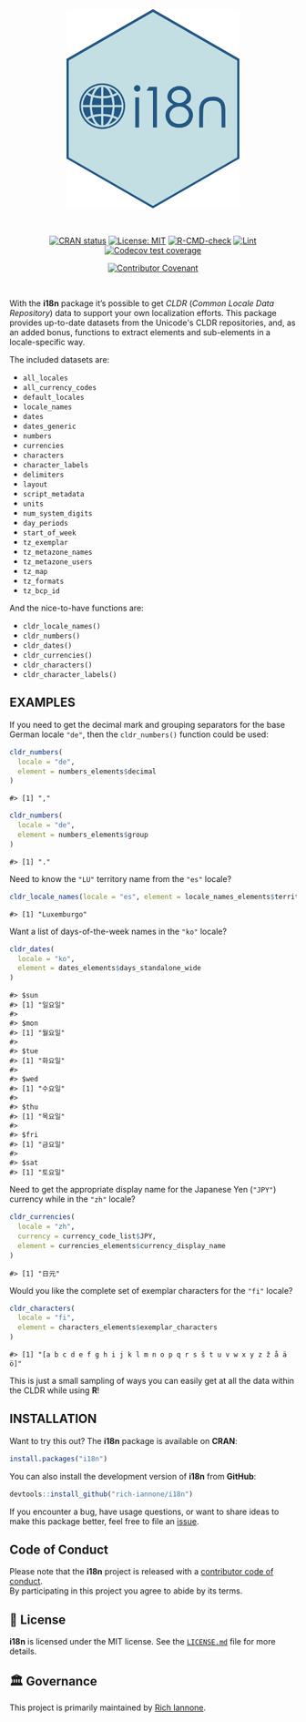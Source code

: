 <div align="center">

<a href='https://rich-iannone.github.io/i18n/'><img src="man/figures/logo.svg" height="350px"/></a>

<br />

<!-- badges: start -->
[![CRAN status](https://www.r-pkg.org/badges/version/i18n)](https://CRAN.R-project.org/package=i18n)
[![License: MIT](https://img.shields.io/badge/License-MIT-yellow.svg)](https://opensource.org/license/mit/)
[![R-CMD-check](https://github.com/rich-iannone/i18n/actions/workflows/R-CMD-check.yaml/badge.svg)](https://github.com/rich-iannone/i18n/actions/workflows/R-CMD-check.yaml)
[![Lint](https://github.com/rich-iannone/i18n/actions/workflows/lint.yaml/badge.svg)](https://github.com/rich-iannone/i18n/actions/workflows/lint.yaml)
[![Codecov test coverage](https://codecov.io/gh/rich-iannone/i18n/graph/badge.svg)](https://app.codecov.io/gh/rich-iannone/i18n)

[![Contributor Covenant](https://img.shields.io/badge/Contributor%20Covenant-v2.1%20adopted-ff69b4.svg)](https://www.contributor-covenant.org/version/2/1/code_of_conduct.html)
<!-- badges: end -->
<br />
</div>

With the **i18n** package it’s possible to get *CLDR* (*Common Locale Data Repository*) data to support your own localization efforts. This package provides up-to-date datasets from the Unicode's CLDR repositories, and, as an added bonus, functions to extract elements and sub-elements in a locale-specific way.

The included datasets are:

- `all_locales`
- `all_currency_codes`
- `default_locales`
- `locale_names`
- `dates`
- `dates_generic`
- `numbers`
- `currencies`
- `characters`
- `character_labels`
- `delimiters`
- `layout`
- `script_metadata`
- `units`
- `num_system_digits`
- `day_periods`
- `start_of_week`
- `tz_exemplar`
- `tz_metazone_names`
- `tz_metazone_users`
- `tz_map`
- `tz_formats`
- `tz_bcp_id`

And the nice-to-have functions are:

- `cldr_locale_names()`
- `cldr_numbers()`
- `cldr_dates()`
- `cldr_currencies()`
- `cldr_characters()`
- `cldr_character_labels()`

## EXAMPLES

If you need to get the decimal mark and grouping separators for the base German locale `"de"`, then the `cldr_numbers()` function could be used:

```r
cldr_numbers(
  locale = "de",
  element = numbers_elements$decimal
)
```
```
#> [1] ","
```

```r
cldr_numbers(
  locale = "de",
  element = numbers_elements$group
)
```
```
#> [1] "."
```

Need to know the `"LU"` territory name from the `"es"` locale?

```r
cldr_locale_names(locale = "es", element = locale_names_elements$territory_names)$LU
```
```
#> [1] "Luxemburgo"
```

Want a list of days-of-the-week names in the `"ko"` locale?

```r
cldr_dates(
  locale = "ko",
  element = dates_elements$days_standalone_wide
)
```
```
#> $sun
#> [1] "일요일"
#> 
#> $mon
#> [1] "월요일"
#> 
#> $tue
#> [1] "화요일"
#> 
#> $wed
#> [1] "수요일"
#> 
#> $thu
#> [1] "목요일"
#> 
#> $fri
#> [1] "금요일"
#> 
#> $sat
#> [1] "토요일"
```

Need to get the appropriate display name for the Japanese Yen (`"JPY"`) currency while in the `"zh"` locale?

```r
cldr_currencies(
  locale = "zh",
  currency = currency_code_list$JPY,
  element = currencies_elements$currency_display_name
)
```
```
#> [1] "日元"
```

Would you like the complete set of exemplar characters for the `"fi"` locale?

```r
cldr_characters(
  locale = "fi",
  element = characters_elements$exemplar_characters
)
```
```
#> [1] "[a b c d e f g h i j k l m n o p q r s š t u v w x y z ž å ä ö]"
```

This is just a small sampling of ways you can easily get at all the data within the CLDR while using **R**!

## INSTALLATION

Want to try this out? The **i18n** package is available on **CRAN**:

``` r
install.packages("i18n")
```

You can also install the development version of **i18n** from **GitHub**:

``` r
devtools::install_github("rich-iannone/i18n")
```

If you encounter a bug, have usage questions, or want to share ideas to make this package better, feel free to file an [issue](https://github.com/rich-iannone/i18n/issues).

## Code of Conduct

Please note that the **i18n** project is released with a [contributor code of conduct](https://www.contributor-covenant.org/version/2/0/code_of_conduct/).
<br>By participating in this project you agree to abide by its terms.

## 📄 License

**i18n** is licensed under the MIT license.
See the [`LICENSE.md`](LICENSE.md) file for more details.

## 🏛️ Governance

This project is primarily maintained by [Rich Iannone](https://twitter.com/riannone).
